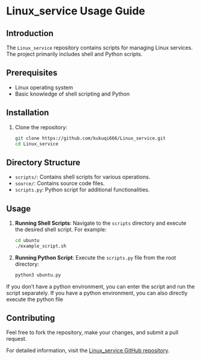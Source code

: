 # Linux_service Usage Guide

## Introduction
The `Linux_service` repository contains scripts for managing Linux services. The project primarily includes shell and Python scripts.

## Prerequisites
- Linux operating system
- Basic knowledge of shell scripting and Python

## Installation
1. Clone the repository:
    ```bash
    git clone https://github.com/kukuqi666/Linux_service.git
    cd Linux_service
    ```

## Directory Structure
- `scripts/`: Contains shell scripts for various operations.
- `source/`: Contains source code files.
- `scripts.py`: Python script for additional functionalities.

## Usage
1. **Running Shell Scripts**:
    Navigate to the `scripts` directory and execute the desired shell script. For example:
    ```bash
    cd ubuntu
    ./example_script.sh
    ```

2. **Running Python Script**:
    Execute the `scripts.py` file from the root directory:
    ```bash
    python3 ubuntu.py
    ```

If you don’t have a python environment, you can enter the script and run the script separately.
If you have a python environment, you can also directly execute the python file

## Contributing
Feel free to fork the repository, make your changes, and submit a pull request.

For detailed information, visit the [Linux_service GitHub repository](https://github.com/kukuqi666/Linux_service).
